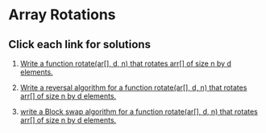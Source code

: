 # Array Rotations
## Click each link for solutions

1. [Write a function rotate(ar[], d, n) that rotates arr[] of size n by d elements.](https://github.com/keldavis/Java-Practice/tree/master/Google%20Interview%20Prep/Data%20Structures/arrays/array%20rotations/Program%20for%20array%20rotation)

2. [Write a reversal algorithm for a function rotate(ar[], d, n) that rotates arr[] of size n by d elements.](https://github.com/keldavis/Java-Practice/tree/master/Google%20Interview%20Prep/Data%20Structures/arrays/array%20rotations/Reversal%20algorithm%20for%20array%20rotation)

3. [write a Block swap algorithm for a function rotate(ar[], d, n) that rotates arr[] of size n by d elements.](https://github.com/keldavis/Java-Practice/tree/master/Google%20Interview%20Prep/Data%20Structures/arrays/array%20rotations/3.%20Block%20swap%20algorithm%20for%20array%20rotation)